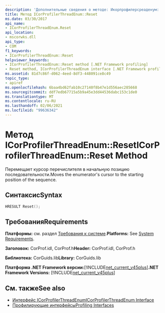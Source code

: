 ```yaml
---
description: 'Дополнительные сведения о методе: Икорпрофилерсреаденум:: Reset'
title: Метод ICorProfilerThreadEnum::Reset
ms.date: 03/30/2017
api_name:
- ICorProfilerThreadEnum.Reset
api_location:
- mscorwks.dll
api_type:
- COM
f1_keywords:
- ICorProfilerThreadEnum::Reset
helpviewer_keywords:
- ICorProfilerThreadEnum::Reset method [.NET Framework profiling]
- Reset method, ICorProfilerThreadEnum interface [.NET Framework profiling]
ms.assetid: 81d7c86f-d062-4eed-8df3-448091ce8c49
topic_type:
- apiref
ms.openlocfilehash: 6baa4bd62fab10c27140f8b47e1d556aec285668
ms.sourcegitcommit: ddf7edb67715a5b9a45e3dd44536dabc153c1de0
ms.translationtype: MT
ms.contentlocale: ru-RU
ms.lasthandoff: 02/06/2021
ms.locfileid: "99636342"
---
```

# <a name="icorprofilerthreadenumreset-method"></a><span data-ttu-id="3e115-103">Метод ICorProfilerThreadEnum::Reset</span><span class="sxs-lookup"><span data-stu-id="3e115-103">ICorProfilerThreadEnum::Reset Method</span></span>

<span data-ttu-id="3e115-104">Перемещает курсор перечислителя в начальную позицию последовательности.</span><span class="sxs-lookup"><span data-stu-id="3e115-104">Moves the enumerator's cursor to the starting position of the sequence.</span></span>  
  
## <a name="syntax"></a><span data-ttu-id="3e115-105">Синтаксис</span><span class="sxs-lookup"><span data-stu-id="3e115-105">Syntax</span></span>  
  
```cpp  
HRESULT Reset();  
```  
  
## <a name="requirements"></a><span data-ttu-id="3e115-106">Требования</span><span class="sxs-lookup"><span data-stu-id="3e115-106">Requirements</span></span>  

 <span data-ttu-id="3e115-107">**Платформы:** см. раздел [Требования к системе](../../get-started/system-requirements.md).</span><span class="sxs-lookup"><span data-stu-id="3e115-107">**Platforms:** See [System Requirements](../../get-started/system-requirements.md).</span></span>  
  
 <span data-ttu-id="3e115-108">**Заголовок:** CorProf.idl, CorProf.h</span><span class="sxs-lookup"><span data-stu-id="3e115-108">**Header:** CorProf.idl, CorProf.h</span></span>  
  
 <span data-ttu-id="3e115-109">**Библиотека:** CorGuids.lib</span><span class="sxs-lookup"><span data-stu-id="3e115-109">**Library:** CorGuids.lib</span></span>  
  
 <span data-ttu-id="3e115-110">**Платформа .NET Framework версии:**[!INCLUDE[net_current_v45plus](../../../../includes/net-current-v45plus-md.md)]</span><span class="sxs-lookup"><span data-stu-id="3e115-110">**.NET Framework Versions:** [!INCLUDE[net_current_v45plus](../../../../includes/net-current-v45plus-md.md)]</span></span>  
  
## <a name="see-also"></a><span data-ttu-id="3e115-111">См. также</span><span class="sxs-lookup"><span data-stu-id="3e115-111">See also</span></span>

- [<span data-ttu-id="3e115-112">Интерфейс ICorProfilerThreadEnum</span><span class="sxs-lookup"><span data-stu-id="3e115-112">ICorProfilerThreadEnum Interface</span></span>](icorprofilerthreadenum-interface.md)
- [<span data-ttu-id="3e115-113">Профилирующие интерфейсы</span><span class="sxs-lookup"><span data-stu-id="3e115-113">Profiling Interfaces</span></span>](profiling-interfaces.md)
